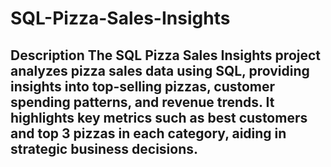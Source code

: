# SQL-Pizza-Sales-Insights
## Description  The **SQL Pizza Sales Insights** project analyzes pizza sales data using SQL, providing insights into top-selling pizzas, customer spending patterns, and revenue trends. It highlights key metrics such as best customers and top 3 pizzas in each category, aiding in strategic business decisions.

